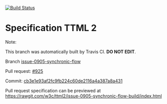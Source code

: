 [![Build Status](https://travis-ci.org/w3c/ttml2.svg?branch=issue-0905-synchronic-flow)](https://travis-ci.org/w3c/ttml2)


# Specification TTML 2


Note:


This branch was automatically built by Travis CI. <b>DO NOT EDIT</b>.


 Branch [issue-0905-synchronic-flow](https://github.com/w3c/ttml2/tree/issue-0905-synchronic-flow)


 Pull request: [#925](https://github.com/w3c/ttml2/pull/925)


 Commit: [cb3e1e93af2fc9fb224c60de2116a4a387a8a431](https://github.com/w3c/ttml2/commit/cb3e1e93af2fc9fb224c60de2116a4a387a8a431)

Pull request specification can be previewed at https://rawgit.com/w3c/ttml2/issue-0905-synchronic-flow-build/index.html




